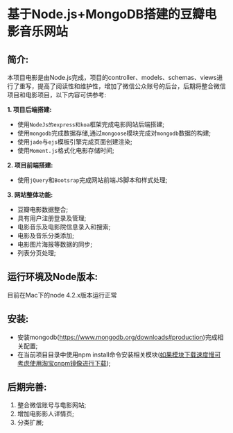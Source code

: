 基于Node.js+MongoDB搭建的豆瓣电影音乐网站
========================================

简介:
---------------
本项目电影是由Node.js完成，项目的controller、models、schemas、views进行了重写，提高了阅读性和维护性，增加了微信公众账号的后台，后期将整合微信项目和电影项目，以下内容可供参考:

**1. 项目后端搭建:**
  * 使用`NodeJs的express和koa`框架完成电影网站后端搭建;
  * 使用`mongodb`完成数据存储,通过`mongoose`模块完成对`mongodb`数据的构建;
  * 使用`jade`与`ejs`模板引擎完成页面创建渲染;
  * 使用`Moment.js`格式化电影存储时间;

**2. 项目前端搭建:**
  * 使用`jQuery`和`Bootsrap`完成网站前端JS脚本和样式处理;

**3. 网站整体功能:**
  * 豆瓣电影数据整合;
  * 具有用户注册登录及管理;
  * 电影音乐及电影院信息录入和搜索;
  * 电影及音乐分类添加;
  * 电影图片海报等数据的同步;
  * 列表分页处理;

运行环境及Node版本:
-------
目前在Mac下的node 4.2.x版本运行正常

安装:
----
- 安装mongodb(https://www.mongodb.org/downloads#production)完成相关配置;
- 在当前项目目录中使用npm install命令安装相关模块(<a href="http://npm.taobao.org/" target="\_blank">如果模块下载速度慢可考虑使用淘宝cnpm镜像进行下载</a>);

后期完善:
-------
1. 整合微信账号与电影网站;
2. 增加电影影人详情页;
3. 分类扩展;
